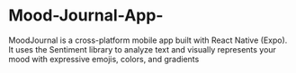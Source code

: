 ﻿# Mood-Journal-App-
MoodJournal is a cross-platform mobile app built with React Native (Expo).
It uses the Sentiment library to analyze text and visually represents your mood with expressive emojis, colors, and gradients

